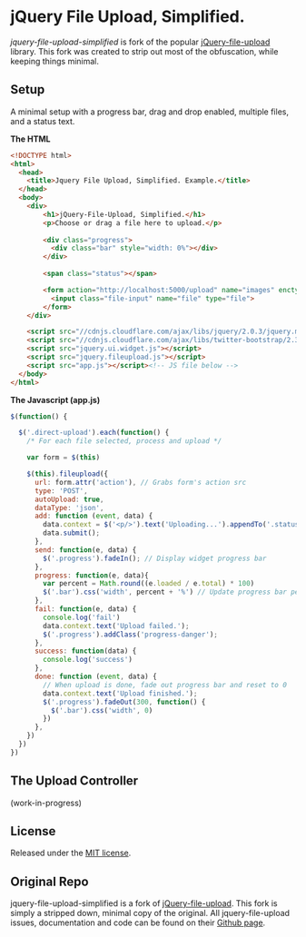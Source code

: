 # jQuery File Upload, Simplified.

*jquery-file-upload-simplified* is fork of the popular [jQuery-file-upload](http://github.com/blueimp/jQuery-File-Upload)
library. This fork was created to strip out most of the obfuscation, while keeping things minimal.

## Setup

A minimal setup with a progress bar, drag and drop enabled, multiple files, and a status text.

**The HTML**
```html
<!DOCTYPE html>
<html>
  <head>
    <title>Jquery File Upload, Simplified. Example.</title>
  </head>
  <body>
    <div>
        <h1>jQuery-File-Upload, Simplified.</h1>
        <p>Choose or drag a file here to upload.</p>
        
        <div class="progress">
          <div class="bar" style="width: 0%"></div>
        </div>
        
        <span class="status"></span>

        <form action="http://localhost:5000/upload" name="images" enctype="multipart/form-data" class="direct-upload">
          <input class="file-input" name="file" type="file">
        </form>
    </div>

    <script src="//cdnjs.cloudflare.com/ajax/libs/jquery/2.0.3/jquery.min.js"></script>
    <script src="//cdnjs.cloudflare.com/ajax/libs/twitter-bootstrap/2.3.2/js/bootstrap.min.js"></script>
    <script src="jquery.ui.widget.js"></script>
    <script src="jquery.fileupload.js"></script>
    <script src="app.js"></script><!-- JS file below -->
  </body>
</html>
```


**The Javascript (app.js)**
```javascript
$(function() {

  $('.direct-upload').each(function() {
    /* For each file selected, process and upload */

    var form = $(this)

    $(this).fileupload({
      url: form.attr('action'), // Grabs form's action src
      type: 'POST',
      autoUpload: true,
      dataType: 'json',
      add: function (event, data) {
        data.context = $('<p/>').text('Uploading...').appendTo('.status');
        data.submit();
      },
      send: function(e, data) {
        $('.progress').fadeIn(); // Display widget progress bar
      },
      progress: function(e, data){
        var percent = Math.round((e.loaded / e.total) * 100)
        $('.bar').css('width', percent + '%') // Update progress bar percentage
      },
      fail: function(e, data) {
        console.log('fail')
        data.context.text('Upload failed.');
        $('.progress').addClass('progress-danger');
      },
      success: function(data) {
        console.log('success')
      },
      done: function (event, data) {
        // When upload is done, fade out progress bar and reset to 0
        data.context.text('Upload finished.');
        $('.progress').fadeOut(300, function() {
          $('.bar').css('width', 0)
        })
      },
    })
  })
})
```

## The Upload Controller
(work-in-progress)

## License
Released under the [MIT license](http://www.opensource.org/licenses/MIT).

## Original Repo
jquery-file-upload-simplified is a fork of [jQuery-file-upload](http://github.com/blueimp/jQuery-File-Upload). This fork is simply a stripped down,
minimal copy of the original. All jquery-file-upload issues, documentation and code can be found on
their [Github page](http://github.com/blueimp/jQuery-File-Upload).
